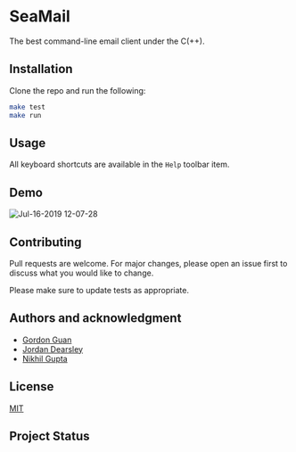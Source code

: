 # SeaMail

The best command-line email client under the C(++).

## Installation

Clone the repo and run the following:

```bash
make test
make run
```

## Usage

All keyboard shortcuts are available in the `Help` toolbar item.

## Demo

![Jul-16-2019 12-07-28](https://user-images.githubusercontent.com/13714501/61310729-dc1ea280-a7c2-11e9-9d42-cc82507d2c98.gif)

## Contributing
Pull requests are welcome. For major changes, please open an issue first to discuss what you would like to change.

Please make sure to update tests as appropriate.

## Authors and acknowledgment
- [Gordon Guan](https://github.com/netdex)
- [Jordan Dearsley](https://github.com/jordandearsley)
- [Nikhil Gupta](https://github.com/nikhilro)

## License
[MIT](https://choosealicense.com/licenses/mit/)

## Project Status
